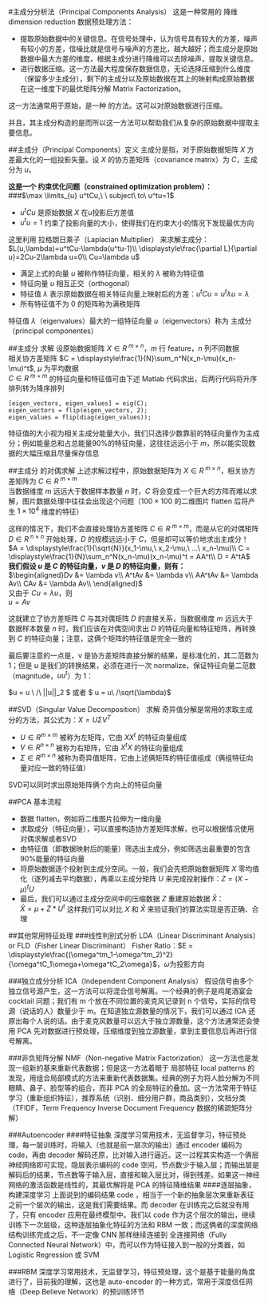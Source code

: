 #主成分分析法（Principal Components Analysis）
这是一种常用的 降维 dimension reduction 数据预处理方法：
- 提取原始数据中的关键信息。在信号处理中，认为信号具有较大的方差，噪声有较小的方差，信噪比就是信号与噪声的方差比，越大越好；而主成分是原始数据中最大方差的维度，根据主成分进行降维可以去除噪声，提取关键信息。
- 进行数据压缩。这一方法最大程度保存数据信息，无论选择压缩到什么维度（保留多少主成分），剩下的主成分以及原始数据在其上的映射构成原始数据在这一维度下的最优矩阵分解 Matrix Factorization。

这一方法通常用于原始，是一种  的方法。这可以对原始数据进行压缩。

并且，其主成分构造的是而所以这一方法可以帮助我们从复杂的原始数据中提取主要信息。

##主成分（Principal Components）定义
主成分是指，对于原始数据矩阵 $X$ 方差最大化的一组投影矢量。设 $X$ 的协方差矩阵（covariance matrix）为 $C$，主成分为 $u$。

**这是一个 约束优化问题（constrained optimization problem）：**  
###$\max \limits_{u} u^tCu,\ \ subject\ to\ u^tu=1$  

- $u^tCu$ 是原始数据 $X$ 在$u$投影后方差值
- $u^tu=1$ 约束了投影向量的大小，使得我们在约束大小的情况下发现最优方向

这里利用 拉格朗日乘子（Laplacian Multiplier） 来求解主成分：
$L(u,\lambda)=u^tCu-\lambda(u^tu-1)\\
\displaystyle\frac{\partial L}{\partial u}=2Cu-2\lambda u=0\\
Cu=\lambda u$  

- 满足上式的向量 $u$ 被称作特征向量，相关的 $\lambda$ 被称为特征值
- 特征向量 $u$ 相互正交（orthogonal）
- 特征值 $\lambda$ 表示原始数据在相关特征向量上映射后的方差：$u^tCu=u^t\lambda u=\lambda$
- 所有特征值不为 0 的矩阵称为满秩矩阵

特征值 $\lambda$（eigenvalues）最大的一组特征向量 $u$（eigenvectors）称为 主成分（principal componentes）

##主成分 求解
设原始数据矩阵 $X \in R^{\ m\times n}$，$m$ 行 feature，$n$ 列不同数据  
相关协方差矩阵 $C = \displaystyle\frac{1}{N}\sum_n^N(x_n-\mu)(x_n-\mu)^t$, $\mu$ 为平均数据  
$C \in R^{\ m\times m}$ 的特征向量和特征值可由下述 Matlab 代码求出，后两行代码将升序排列转为降序排列
```
[eigen_vectors, eigen_values] = eig(C);
eigen_vectors = flip(eigen_vectors, 2);
eigen_values = flip(diag(eigen_values));
```
特征值的大小视为相关主成分能量大小，我们只选择少数靠前的特征向量作为主成分；例如能量总和占总能量90%的特征向量，这往往远远小于 $m$，所以能实现数据的大幅压缩且尽量保存信息

##主成分 的对偶求解
上述求解过程中，原始数据矩阵为 $X \in R^{\ m\times n}$，相关协方差矩阵为 $C \in R^{\ m\times m}$   
当数据维度 $m$ 远远大于数据样本数量 $n$ 时，$C$ 将会变成一个巨大的方阵而难以求解，图片数据处理中往往会出现这个问题（$100\times 100$  的二维图片 flatten 后将产生 $1\times 10^4$ 维度的特征）

这样的情况下，我们不会直接处理协方差矩阵 $C \in R^{\ m\times m}$，而是从它的对偶矩阵 $D \in R^{\ n\times n}$ 开始处理，$D$ 的规模远远小于 $C$，但是却可以等价地求出主成分！  
$A = \displaystyle\frac{1}{\sqrt{N}}(x_1-\mu,\ x_2-\mu,\ ...\ x_n-\mu)\\
C = \displaystyle\frac{1}{N}\sum_n^N(x_n-\mu)(x_n-\mu)^t = AA^t\\
D = A^tA$  
**我们假设 $u$ 是 $C$ 的特征向量，$v$ 是 $D$ 的特征向量，则有：**  
$\begin{aligned}Dv &= \lambda v\\ 
A^tAv &= \lambda v\\
AA^tAv &= \lambda Av\\
CAv &= \lambda Av\\
\end{aligned}$  
又由于 $Cu = \lambda u$，则  
$u = Av$  

这就建立了协方差矩阵 $C$ 与其对偶矩阵 $D$ 的直接关系，当数据维度 $m$ 远远大于数据样本数量 $n$ 时，我们应该在对偶空间求出 $D$ 的特征向量和特征矩阵，再转换到 $C$ 的特征向量；注意，这俩个矩阵的特征值是完全一致的

最后要注意的一点是，v 是协方差矩阵直接分解的结果，是标准化的，其二范数为 1；但是 u 是我们的转换结果，必须在进行一次 normalize，保证特征向量二范数（magnitude，$uu^t$）为 1： 

$u = u \ /\ ||u||_2 $ 或者 $ u = u\ /\sqrt{\lambda}$

##SVD（Singular Value Decomposition） 求解
奇异值分解是常用的求取主成分的方法，其公式为：$X=U\Sigma V^T$

- $U \in R^{m \times m}$ 被称为左矩阵，它由 $XX^t$ 的特征向量组成
- $V \in R^{n \times n}$ 被称为右矩阵，它由 $X^tX$ 的特征向量组成
- $\Sigma \in R^{m \times n}$  被称为奇异值矩阵，它由上述俩矩阵的特征值组成（俩组特征向量对应一致的特征值）

SVD可以同时求出原始矩阵俩个方向上的特征向量

##PCA 基本流程
- 数据 flatten，例如将二维图片拉伸为一维向量
- 求取成分（特征向量），可以直接构造协方差矩阵求解，也可以根据情况使用对偶求解或者SVD
- 由特征值（即数据映射后的能量）筛选出主成分，例如筛选出最重要的包含90%能量的特征向量
- 将原始数据逐个投射到主成分空间。一般，我们会先把原始数据矩阵 $X$ 零均值化（逐列减去平均数据），再乘以主成分矩阵 $U$ 来完成投射操作：$Z = (X-\mu)^tU$
- 最后，我们可以通过主成分空间中的压缩数据 $Z$ 重建原始数据 $\hat{X}$：  
$\hat{X} = \mu + Z*U^t$
这样我们可以对比 $X$ 和 $\hat{X}$ 来验证我们的算法实现是否正确、合理

##其他常用特征处理
###线性判别式分析 LDA（Linear Discriminant Analysis）or FLD（Fisher Linear Discriminant）
Fisher Ratio：$E = \displaystyle\frac{(\omega^tm_1-\omega^tm_2)^2}{\omega^tC_1\omega+\omega^tC_2\omega}$，$\omega$为投影方向

###独立成分分析 ICA（Independent Component Analysis）
假设信号由多个独立信号源产生，这一方法可以将混合信号解离。一个经典的例子是鸡尾酒宴会 cocktail 问题；我们有 m 个放在不同位置的麦克风记录到 n 个信号，实际的信号源（说话的人）数量少于 m。在知道独立源数量的情况下，我们可以通过 ICA 还原出每个人说的话。由于麦克风数量可以远大于独立源数量，这个方法通常还会使用 PCA 先对数据进行预处理，压缩维度到独立源数量，拿到主要信息后再进行信号解离。

###非负矩阵分解 NMF（Non-negative Matrix Factorization）
这一方法也是发现一组新的基来重新代表数据；但是这一方法着眼于 局部特征 local patterns 的发现，用组合局部模式的方法来重新代表数据集。经典的例子为将人脸分解为不同眼睛、鼻子、脸型等的组合，而非 PCA 的全局特征的叠加。这一方法常用于特征学习（重新组织特征），推荐系统（识别、细分用户群，商品类别），文档分类（TFIDF，Term Frequency Inverse Document Frequency 数据的稀疏矩阵分解）

###Autoencoder
####特征抽象
深度学习常用技术，无监督学习，特征预处理，每一层训练时，将输入（也就是前一层次的输出）通过 encoder 编码为 code，再由 decoder 解码还原，比对输入进行逼近。这一过程其实构造一个俩层神经网络即可实现，隐层表示编码的 code 空间，节点数少于输入层；而输出层是解码后的结果，节点数等于输入层，直接和输入层比对，得到残差。如果这一神经网络的激活函数是线性的，其最优解将是 PCA 的特征降维结果
####逐层抽象，构建深度学习
上面说到的编码结果 code ，相当于一个新的抽象层次来重新表征之前一个层次的输出，这是我们需要结果。而 decoder 在训练完之后就没有用了，只有 encoder 应用在最终模型中。我们以 code 作为这个层次的输出，继续训练下一次层级，这种逐层抽象化特征的方法和 RBM 一致；而这俩者的深度网络结构训练完成之后，不一定像 CNN 那样继续连接到 全连接网络（Fully Connected Neural Network）中，而可以作为特征接入到一般的分类器，如 Logistic Regression 或 SVM

###RBM
深度学习常用技术，无监督学习，特征预处理，这个是基于能量的角度进行了，目前我的理解，这也是 auto-encoder 的一种方式，常用于深度信任网络（Deep Believe Network）的预训练环节





